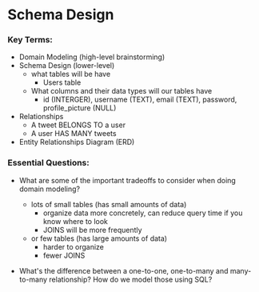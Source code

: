 # Schema Design 

### Key Terms:
+ Domain Modeling (high-level brainstorming)
+ Schema Design (lower-level)
  - what tables will be have
    - Users table
  - What columns and their data types will our tables have
    - id (INTERGER), username (TEXT), email (TEXT), password, profile_picture (NULL)
+ Relationships
  - A tweet BELONGS TO a user
  - A user HAS MANY tweets
+ Entity Relationships Diagram (ERD)


### Essential Questions:
+ What are some of the important tradeoffs to consider when doing domain modeling?
  - lots of small tables (has small amounts of data)
    - organize data more concretely, can reduce query time if you know where to look
    - JOINS will be more frequently 
  - or few tables (has large amounts of data)
    - harder to organize
    - fewer JOINS 

+ What's the difference between a one-to-one, one-to-many and many-to-many relationship? How do we model those using SQL?
